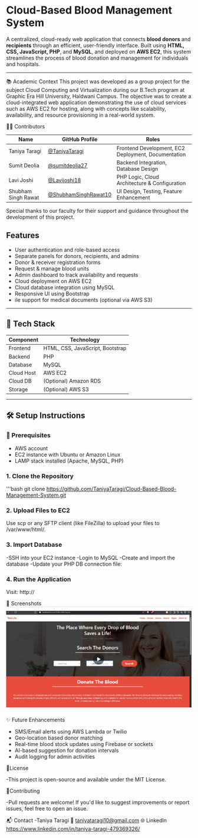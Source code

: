 # Cloud-Based Blood Management System

A centralized, cloud-ready web application that connects **blood donors** and **recipients** through an efficient, user-friendly interface. Built using **HTML, CSS, JavaScript, PHP**, and **MySQL**, and deployed on **AWS EC2**, this system streamlines the process of blood donation and management for individuals and hospitals.

---
📚 Academic Context
This project was developed as a group project for the subject Cloud Computing and Virtualization during our B.Tech program at Graphic Era Hill University, Haldwani Campus.
The objective was to create a cloud-integrated web application demonstrating the use of cloud services such as AWS EC2 for hosting, along with concepts like scalability, availability, and resource provisioning in a real-world system.

👨‍💻 Contributors

| Name                  | GitHub Profile                                                               | Roles                                                       |
|-----------------------|------------------------------------------------------------------------------|-------------------------------------------------------------|
| Taniya Taragi         | [@TaniyaTaragi](https://github.com/TaniyaTaragi)                             | Frontend Development, EC2 Deployment, Documentation         |
| Sumit Deolia          | [@sumitdeolia27](https://github.com/sumitdeolia27)                           | Backend Integration, Database Design                        |
| Lavi Joshi            | [@Lavijoshi18](https://github.com/Lavijoshi18)                               | PHP Logic, Cloud Architecture & Configuration               |
| Shubham Singh Rawat   | [@ShubhamSinghRawat10](https://github.com/ShubhamSinghRawat10)               | UI Design, Testing, Feature Enhancement                     |

Special thanks to our faculty for their support and guidance throughout the development of this project.

## Features
- User authentication and role-based access
- Separate panels for donors, recipients, and admins
- Donor & receiver registration forms
- Request & manage blood units
- Admin dashboard to track availability and requests
- Cloud deployment on AWS EC2
- Cloud database integration using MySQL
- Responsive UI using Bootstrap
- ile support for medical documents (optional via AWS S3)

---

## 🧰 Tech Stack

| Component   | Technology           |
|-------------|----------------------|
| Frontend    | HTML, CSS, JavaScript, Bootstrap |
| Backend     | PHP                  |
| Database    | MySQL                |
| Cloud Host  | AWS EC2              |
| Cloud DB    | (Optional) Amazon RDS |
| Storage     | (Optional) AWS S3     |

---


## 🛠️ Setup Instructions

### 🔧 Prerequisites
- AWS account
- EC2 instance with Ubuntu or Amazon Linux
- LAMP stack installed (Apache, MySQL, PHP)

### 1. Clone the Repository
'''bash
git clone https://github.com/TaniyaTaragi/Cloud-Based-Blood-Management-System.git
### 2. Upload Files to EC2
Use scp or any SFTP client (like FileZilla) to upload your files to /var/www/html/.
### 3. Import Database
-SSH into your EC2 instance
-Login to MySQL
-Create and import the database
-Update your PHP DB connection file:
### 4. Run the Application
Visit: http://<your-ec2-public-ip>

📸 Screenshots
![Home Page](Home.png)

✨ Future Enhancements

- SMS/Email alerts using AWS Lambda or Twilio
- Geo-location based donor matching
- Real-time blood stock updates using Firebase or sockets
- AI-based suggestion for donation intervals
- Audit logging for admin activities


📜License

   -This project is open-source and available under the MIT License.

🤝Contributing

   -Pull requests are welcome! If you'd like to suggest improvements or report issues, feel free to open an issue.

📬 Contact
   -Taniya Taragi
📧 taniyataragi10@gmail.com
🌐 LinkedIn
https://www.linkedin.com/in/taniya-taragi-479369326/
